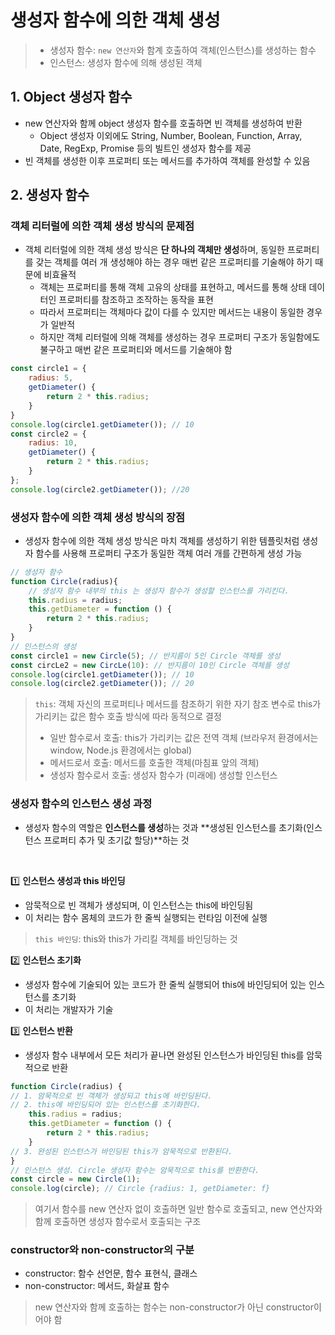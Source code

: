 # 생성자 함수에 의한 객체 생성

> - 생성자 함수: `new 연산자`와 함계 호출하여 객체(인스턴스)를 생성하는 함수
> - 인스턴스: 생성자 함수에 의해 생성된 객체 

## 1. Object 생성자 함수
- new 연산자와 함께 object 생성자 함수를 호출하면 빈 객체를 생성하여 반환 
    - Object 생성자 이외에도 String, Number, Boolean, Function, Array, Date, RegExp, Promise 등의 빌트인 생성자 함수를 제공 
- 빈 객체를 생성한 이후 프로퍼티 또는 메서드를 추가하여 객체를 완성할 수 있음
 
 ## 2. 생성자 함수
 ### 객체 리터럴에 의한 객체 생성 방식의 문제점
 - 객체 리터럴에 의한 객체 생성 방식은 **단 하나의 객체만 생성**하며, 동일한 프로퍼티를 갖는 객체를 여러 개 생성해야 하는 경우 매번 같은 프로퍼티를 기술해야 하기 때문에 비효율적 
    - 객체는 프로퍼티를 통해 객체 고유의 상태를 표현하고, 메서드를 통해 상태 데이터인 프로퍼티를 참조하고 조작하는 동작을 표현
    - 따라서 프로퍼티는 객체마다 값이 다를 수 있지만 메서드는 내용이 동일한 경우가 일반적
    - 하지만 객체 리터럴에 의해 객체를 생성하는 경우 프로퍼티 구조가 동일함에도 불구하고 매번 같은 프로퍼티와 메서드를 기술해야 함 

```Javascript
const circle1 = {
    radius: 5,
    getDiameter() {
        return 2 * this.radius;
    }   
}
console.log(circle1.getDiameter()); // 10
const circle2 = {
    radius: 10,
    getDiameter() {
        return 2 * this.radius;
    }
};
console.log(circle2.getDiameter()); //20
```

### 생성자 함수에 의한 객체 생성 방식의 장점 
- 생성자 함수에 의한 객체 생성 방식은 마치 객체를 생성하기 위한 템플릿처럼 생성자 함수를 사용해 프로퍼티 구조가 동일한 객체 여러 개를 간편하게 생성 가능 
```Javascript
// 생성자 함수
function Circle(radius){
    // 생성자 함수 내부의 this 는 생성자 함수가 생성할 인스턴스를 가리킨다.
    this.radius = radius;
    this.getDiameter = function () {
        return 2 * this.radius;
    }
}
// 인스턴스의 생성
const circle1 = new Circle(5); // 반지름이 5인 Circle 객체를 생성
const circLe2 = new CircLe(10): // 반지름이 10인 Circle 객체를 생성
console.log(circle1.getDiameter()); // 10
console.log(circle2.getDiameter()); // 20
```
> `this`: 객체 자신의 프로퍼티나 메서드를 참조하기 위한 자기 참조 변수로 this가 가리키는 값은 함수 호출 방식에 따라 동적으로 결정
> - 일반 함수로서 호출: this가 가리키는 값은 전역 객체 (브라우저 환경에서는 window, Node.js 환경에서는 global)
> - 메서드로서 호출: 메서드를 호출한 객체(마침표 앞의 객체)
> - 생성자 함수로서 호출: 생성자 함수가 (미래에) 생성할 인스턴스 

### 생성자 함수의 인스턴스 생성 과정
- 생성자 함수의 역할은 **인스턴스를 생성**하는 것과 **생성된 인스턴스를 초기화(인스턴스 프로퍼티 추가 및 초기값 할당)**하는 것
<br/>

1️⃣ **인스턴스 생성과 this 바인딩** 
- 암묵적으로 빈 객체가 생성되며, 이 인스턴스는 this에 바인딩됨
- 이 처리는 함수 몸체의 코드가 한 줄씩 실행되는 런타임 이전에 실행 
> `this 바인딩`: this와 this가 가리킬 객체를 바인딩하는 것 

2️⃣ **인스턴스 초기화**
- 생성자 함수에 기술되어 있는 코드가 한 줄씩 실행되어 this에 바인딩되어 있는 인스턴스를 초기화
- 이 처리는 개발자가 기술 

3️⃣ **인스턴스 반환**
- 생성자 함수 내부에서 모든 처리가 끝나면 완성된 인스턴스가 바인딩된 this를 암묵적으로 반환 

```Javascript
function Circle(radius) {
// 1. 암묵적으로 빈 객체가 생성되고 this에 바인딩된다.
// 2. this에 바인딩되어 있는 인스턴스를 초기화한다.
    this.radius = radius;
    this.getDiameter = function () {
        return 2 * this.radius;
    }
// 3. 완성된 인스턴스가 바인딩된 this가 암묵적으로 반환된다.
}
// 인스턴스 생성. Circle 생성자 함수는 암묵적으로 this를 반환한다.
const circle = new Circle(1);
console.log(circle); // Circle {radius: 1, getDiameter: f}
```
> 여기서 함수를 new 연산자 없이 호출하면 일반 함수로 호출되고, new 연산자와 함께 호출하면 생성자 함수로서 호출되는 구조 

### constructor와 non-constructor의 구분
- constructor: 함수 선언문, 함수 표현식, 클래스
- non-constructor: 메서드, 화살표 함수 
> new 연산자와 함께 호출하는 함수는 non-constructor가 아닌 constructor이어야 함 

